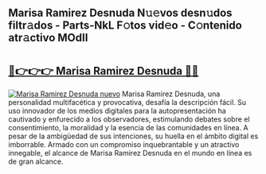 ## Marisa Ramirez Desnuda N𝚞𝚎vos desn𝚞dos filtr𝚊dos - Parts-NkL F𝚘tos vid𝚎o - C𝚘ntenido atr𝚊ctivo MOdII

# <h2><a href="http://mbbeclo.tromn.icu/?c=Marisa+Ramirez+Desnuda">🔗👉👉👉 Marisa Ramirez Desnuda 🔗🔗</a></h2>

[![Marisa Ramirez Desnuda nuevo](https://i.imgur.com/pEAQMta.gif)](http://mbbeclo.tromn.icu/?c=Marisa+Ramirez+Desnuda)
Marisa Ramirez Desnuda, una personalidad multifacética y provocativa, desafía la descripción fácil. Su uso innovador de los medios digitales para la autopresentación ha cautivado y enfurecido a los observadores, estimulando debates sobre el consentimiento, la moralidad y la esencia de las comunidades en línea. A pesar de la ambigüedad de sus intenciones, su huella en el ámbito digital es imborrable. Armado con un compromiso inquebrantable y un atractivo innegable, el alcance de Marisa Ramirez Desnuda en el mundo en línea es de gran alcance.
